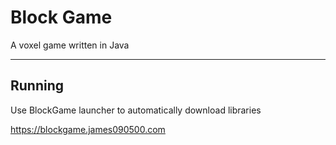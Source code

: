 # Block Game

A voxel game written in Java

---

## Running

Use BlockGame launcher to automatically download libraries

https://blockgame.james090500.com